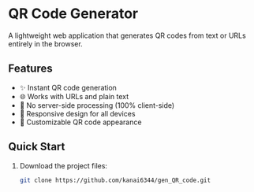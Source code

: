 # QR Code Generator

A lightweight web application that generates QR codes from text or URLs entirely in the browser.

## Features

- ✨ Instant QR code generation
- 🌐 Works with URLs and plain text
- 🔐 No server-side processing (100% client-side)
- 📱 Responsive design for all devices
- 🎨 Customizable QR code appearance

## Quick Start

1. Download the project files:
   ```bash
   git clone https://github.com/kanai6344/gen_QR_code.git
